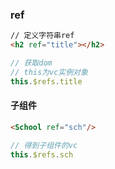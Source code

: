 ### ref

```html
// 定义字符串ref
<h2 ref="title"></h2>
```

```js
// 获取dom
// this为vc实例对象 
this.$refs.title
```

#### 子组件

```html
<School ref="sch"/>
```

```js
// 得到子组件的vc
this.$refs.sch
```

